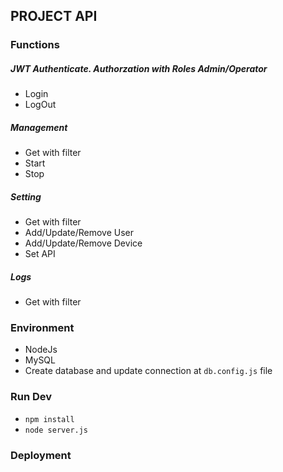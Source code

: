## PROJECT API

### Functions
##### JWT Authenticate. Authorzation with Roles Admin/Operator
+ Login
+ LogOut

##### Management
+ Get with filter
+ Start
+ Stop

##### Setting
+ Get with filter
+ Add/Update/Remove User
+ Add/Update/Remove Device
+ Set API

##### Logs
+ Get with filter

### Environment
- NodeJs
- MySQL
- Create database and update connection at ```db.config.js``` file

### Run Dev
- ```npm install```
- ```node server.js```

### Deployment